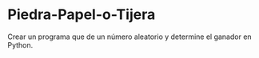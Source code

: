 # Piedra-Papel-o-Tijera
Crear un programa que de un número aleatorio y determine el ganador en Python.
